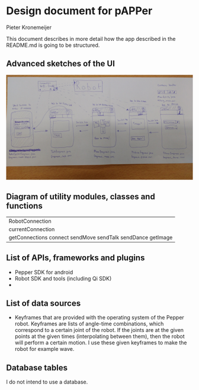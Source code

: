 # Design document for pAPPer

Pieter Kronemeijer

This document describes in more detail how the app described in the README.md is going to be structured. 

## Advanced sketches of the UI
<img src="doc/design_1.jpg" width="700">

## Diagram of utility modules, classes and functions
<table>
  <tr>
    <td>RobotConnection</td>
  </tr>

  <tr>
    <td>currentConnection</td>
  </tr>

  <tr>
    <td>getConnections
    connect
    sendMove
    sendTalk
    sendDance
    getImage</td>
  </tr>
</table>




## List of APIs, frameworks and plugins
- Pepper SDK for android
- Robot SDK and tools (including Qi SDK)
- 

## List of data sources
- Keyframes that are provided with the operating system of the Pepper robot. Keyframes are lists of angle-time combinations, which correspond to a certain joint of the robot. If the joints are at the given points at the given times (interpolating between them), then the robot will perform a certain motion. I use these given keyframes to make the robot for example wave.

## Database tables
I do not intend to use a database.